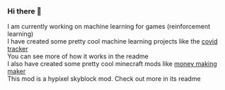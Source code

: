 ### Hi there 👋
I am currently working on machine learning for games (reinforcement learning)  
I have created some pretty cool machine learning projects like the [covid tracker](https://github.com/sujaykonda/COVID-19-cases)  
You can see more of how it works in the readme  
I also have created some pretty cool minecraft mods like [money making maker](https://github.com/sujaykonda/money-making-maker-mod)  
This mod is a hypixel skyblock mod. Check out more in its readme  
